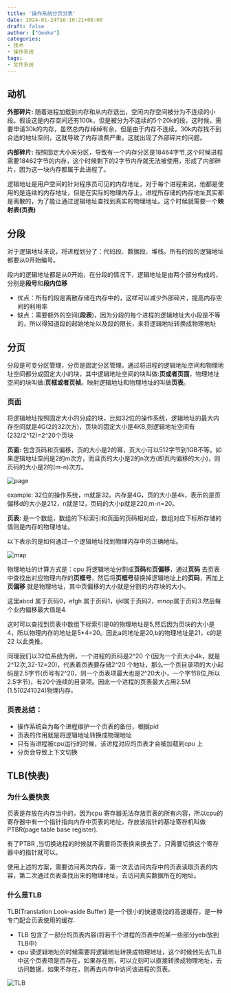 ```yaml
---
title: '操作系统分页分表'
date: 2024-01-24T16:10:21+08:00
draft: false
author: ["Geeko"]
categories:
- 技术
- 操作系统
tags:
- 文件系统
---
```

## 动机

**外部碎片:** 随着进程加载到内存和从内存退出，空闲内存空间被分为不连续的小段。假设这是内存空间还有100k，但是被分为不连续的5个20k的段，这时候，需要申请30k的内存，虽然总内存绰绰有余，但是由于内存不连续，30k内存找不到合适的地址空间，这就导致了内存浪费严重。这就出现了外部碎片的问题。

**内部碎片:** 按照固定大小来分区，导致有一个内存分区是18464字节,这个时候进程需要18462字节的内存，这个时候剩下的2字节内存就无法被使用，形成了内部碎片，因为这一块内存都属于此进程了。

逻辑地址是用户空间的针对程序员可见的内存地址，对于每个进程来说，他都是使用的是连续的内存地址，但是在实际的物理内存上，进程所存储的内存地址其实都是离散的，为了能让通过逻辑地址查找到真实的物理地址。这个时候就需要一个**映射表(页表)**

## 分段

对于逻辑地址来说，将进程划分了：代码段、数据段、堆栈。所有的段的逻辑地址都要从0开始编号。

段内的逻辑地址都是从0开始，在分段的情况下，逻辑地址是由两个部分构成的，分别是**段号**和**段内位移**

- 优点：所有的段是离散存储在内存中的，这样可以减少外部碎片，提高内存空间的利用率
- 缺点：需要额外的空间(**段表**)，因为分段的每个进程的逻辑地址大小段是不等的，所以得知道段的起始地址以及段的限长，来将逻辑地址转换成物理地址

## 分页

分段是可变分区管理，分页是固定分区管理。通过将进程的逻辑地址空间和物理地址空间都分成固定大小的块，其中逻辑地址空间的块叫做:**页或者页面**，物理地址空间的块叫做:**页框或者页帧**。映射逻辑地址和物理地址的叫做**页表**。

### 页面

 将逻辑地址按照固定大小的分成的块，比如32位的操作系统，逻辑地址的最大内存空间就是4G(2的32次方)，页块的固定大小是4KB,则逻辑地址空间有(232/2^12)=2^20个页块

**页面:** 包含页码和页偏移，页的大小是2的幂，页大小可以512字节到1GB不等。如果逻辑地址空间是2的m次方，而且页的大小是2的n次方(即页内偏移的大小)，则页码的大小是2的(m-n)次方。

![page](/os/Operating_System/memory/page.png)

example: 32位的操作系统，m就是32。内存是4G，页的大小是4k，表示的是页偏移d的大小是212，n就是12，页码的大小p就是220,m-n=20。

**页表:** 是一个数组，数组的下标索引和页面的页码相对应，数组对应下标所存储的值则是内存的物理地址。

以下表示的是如何通过一个逻辑地址找到物理内存中的正确地址。

![map](/os/Operating_System/memory/map.png)

物理地址的计算方式是：cpu 将逻辑地址分割成**页码**和**页偏移**，通过**页码** 去页表中查找出对应物理内存的**页框号**，然后将**页框号**替换掉逻辑地址上的**页码**，再加上**页偏移** 就是物理地址，其中页偏移的大小就是分割的内存块的大小。

这里abcd 属于页码0，efgh 属于页码1，ijkl属于页码2，mnop属于页码3.然后每个业内偏移最大值是4.

这时可以查找到页表中数组下标索引是0的物理地址是5,然后因为页块的大小是4，所以物理内存的地址是5*4=20。因此a的地址是20,b的物理地址是21，c的是22 以此类推。

同理我们以32位系统为例，一个进程的页码是2^20
个(因为一个页大小4k，就是2^12次,32-12=20)，代表着页表要存储2^20 个地址，那么一个页目录项的大小起码是2.5字节(页号有2^20，则一个页表项最大也是2^20大小，一个字节8位,所以2.5字节)，有20个连续的目录项。因此一个进程的页表最大占用2.5M (1.5*1024*1024)物理内存。

### 页表总结：

- 操作系统会为每个进程维护一个页表的备份，根据pid
- 页表的作用就是将逻辑地址转换成物理地址
- 只有当进程被cpu运行的时候，该进程对应的页表才会被加载到cpu 上
- 分页会导致上下文切换

## TLB(快表)

### 为什么要快表

 页表是存放在内存当中的，因为cpu 寄存器无法存放页表的所有内容，所以cpu的寄存器中有一个指针指向内存中页表的地址，存放该指针的基址寄存机叫做PTBR(page table base register).

 有了PTBR ,当切换进程的时候就不需要将页表换来换去了，只需要切换这个寄存器中的指针就可以。

 使用上述的方案，需要访问两次内存，第一次去访问内存中的页表读取页表的内容，第二次通过页表查找出来的物理地址，去访问真实数据所在的地址。

### 什么是TLB

TLB(Translation Look-aside Buffer) 是一个很小的快速查找的高速缓存，是一种专门配合页表使用的缓存.

- TLB 包含了一部分的页表内容(将若干个进程的页表中的某一些部分yebi放到TLB中)
- cpu 读逻辑地址的时候需要将逻辑地址转换成物理地址，这个时候他先去TLB中这个页表项是否存在，如果存在则，可以立刻可以直接转换成物理地址，去访问数据，如果不存在，则再去内存中访问该进程的页表。

![TLB](/os/Operating_System/memory/TLB.png)
